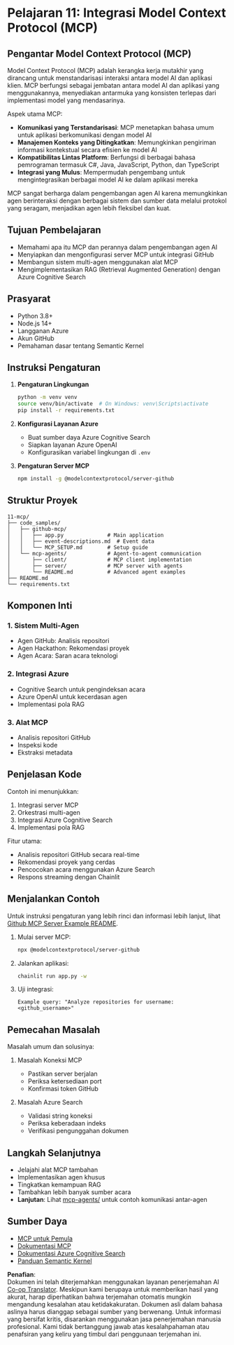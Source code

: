 <!--
CO_OP_TRANSLATOR_METADATA:
{
  "original_hash": "e255edb8423b34b4bba20263ef38f208",
  "translation_date": "2025-08-21T13:31:22+00:00",
  "source_file": "11-mcp/README.md",
  "language_code": "id"
}
-->
# Pelajaran 11: Integrasi Model Context Protocol (MCP)

## Pengantar Model Context Protocol (MCP)

Model Context Protocol (MCP) adalah kerangka kerja mutakhir yang dirancang untuk menstandarisasi interaksi antara model AI dan aplikasi klien. MCP berfungsi sebagai jembatan antara model AI dan aplikasi yang menggunakannya, menyediakan antarmuka yang konsisten terlepas dari implementasi model yang mendasarinya.

Aspek utama MCP:

- **Komunikasi yang Terstandarisasi**: MCP menetapkan bahasa umum untuk aplikasi berkomunikasi dengan model AI
- **Manajemen Konteks yang Ditingkatkan**: Memungkinkan pengiriman informasi kontekstual secara efisien ke model AI
- **Kompatibilitas Lintas Platform**: Berfungsi di berbagai bahasa pemrograman termasuk C#, Java, JavaScript, Python, dan TypeScript
- **Integrasi yang Mulus**: Mempermudah pengembang untuk mengintegrasikan berbagai model AI ke dalam aplikasi mereka

MCP sangat berharga dalam pengembangan agen AI karena memungkinkan agen berinteraksi dengan berbagai sistem dan sumber data melalui protokol yang seragam, menjadikan agen lebih fleksibel dan kuat.

## Tujuan Pembelajaran
- Memahami apa itu MCP dan perannya dalam pengembangan agen AI
- Menyiapkan dan mengonfigurasi server MCP untuk integrasi GitHub
- Membangun sistem multi-agen menggunakan alat MCP
- Mengimplementasikan RAG (Retrieval Augmented Generation) dengan Azure Cognitive Search

## Prasyarat
- Python 3.8+
- Node.js 14+
- Langganan Azure
- Akun GitHub
- Pemahaman dasar tentang Semantic Kernel

## Instruksi Pengaturan

1. **Pengaturan Lingkungan**
   ```bash
   python -m venv venv
   source venv/bin/activate  # On Windows: venv\Scripts\activate
   pip install -r requirements.txt
   ```

2. **Konfigurasi Layanan Azure**
   - Buat sumber daya Azure Cognitive Search
   - Siapkan layanan Azure OpenAI
   - Konfigurasikan variabel lingkungan di `.env`

3. **Pengaturan Server MCP**
   ```bash
   npm install -g @modelcontextprotocol/server-github
   ```

## Struktur Proyek

```
11-mcp/
├── code_samples/
│   ├── github-mcp/
│   │   ├── app.py              # Main application
│   │   ├── event-descriptions.md  # Event data
│   │   └── MCP_SETUP.md        # Setup guide
│   └── mcp-agents/             # Agent-to-agent communication
│       ├── client/             # MCP client implementation
│       ├── server/             # MCP server with agents
│       └── README.md           # Advanced agent examples
├── README.md
└── requirements.txt
```

## Komponen Inti

### 1. Sistem Multi-Agen
- Agen GitHub: Analisis repositori
- Agen Hackathon: Rekomendasi proyek
- Agen Acara: Saran acara teknologi

### 2. Integrasi Azure
- Cognitive Search untuk pengindeksan acara
- Azure OpenAI untuk kecerdasan agen
- Implementasi pola RAG

### 3. Alat MCP
- Analisis repositori GitHub
- Inspeksi kode
- Ekstraksi metadata

## Penjelasan Kode

Contoh ini menunjukkan:
1. Integrasi server MCP
2. Orkestrasi multi-agen
3. Integrasi Azure Cognitive Search
4. Implementasi pola RAG

Fitur utama:
- Analisis repositori GitHub secara real-time
- Rekomendasi proyek yang cerdas
- Pencocokan acara menggunakan Azure Search
- Respons streaming dengan Chainlit

## Menjalankan Contoh

Untuk instruksi pengaturan yang lebih rinci dan informasi lebih lanjut, lihat [Github MCP Server Example README](./code_samples/github-mcp/README.md).

1. Mulai server MCP:
   ```bash
   npx @modelcontextprotocol/server-github
   ```

2. Jalankan aplikasi:
   ```bash
   chainlit run app.py -w
   ```

3. Uji integrasi:
   ```
   Example query: "Analyze repositories for username: <github_username>"
   ```

## Pemecahan Masalah

Masalah umum dan solusinya:
1. Masalah Koneksi MCP
   - Pastikan server berjalan
   - Periksa ketersediaan port
   - Konfirmasi token GitHub

2. Masalah Azure Search
   - Validasi string koneksi
   - Periksa keberadaan indeks
   - Verifikasi pengunggahan dokumen

## Langkah Selanjutnya
- Jelajahi alat MCP tambahan
- Implementasikan agen khusus
- Tingkatkan kemampuan RAG
- Tambahkan lebih banyak sumber acara
- **Lanjutan**: Lihat [mcp-agents/](../../../11-mcp/code_samples/mcp-agents) untuk contoh komunikasi antar-agen

## Sumber Daya
- [MCP untuk Pemula](https://aka.ms/mcp-for-beginners)  
- [Dokumentasi MCP](https://github.com/microsoft/semantic-kernel/tree/main/python/semantic-kernel/semantic_kernel/connectors/mcp)
- [Dokumentasi Azure Cognitive Search](https://learn.microsoft.com/azure/search/)
- [Panduan Semantic Kernel](https://learn.microsoft.com/semantic-kernel/)

**Penafian**:  
Dokumen ini telah diterjemahkan menggunakan layanan penerjemahan AI [Co-op Translator](https://github.com/Azure/co-op-translator). Meskipun kami berupaya untuk memberikan hasil yang akurat, harap diperhatikan bahwa terjemahan otomatis mungkin mengandung kesalahan atau ketidakakuratan. Dokumen asli dalam bahasa aslinya harus dianggap sebagai sumber yang berwenang. Untuk informasi yang bersifat kritis, disarankan menggunakan jasa penerjemahan manusia profesional. Kami tidak bertanggung jawab atas kesalahpahaman atau penafsiran yang keliru yang timbul dari penggunaan terjemahan ini.